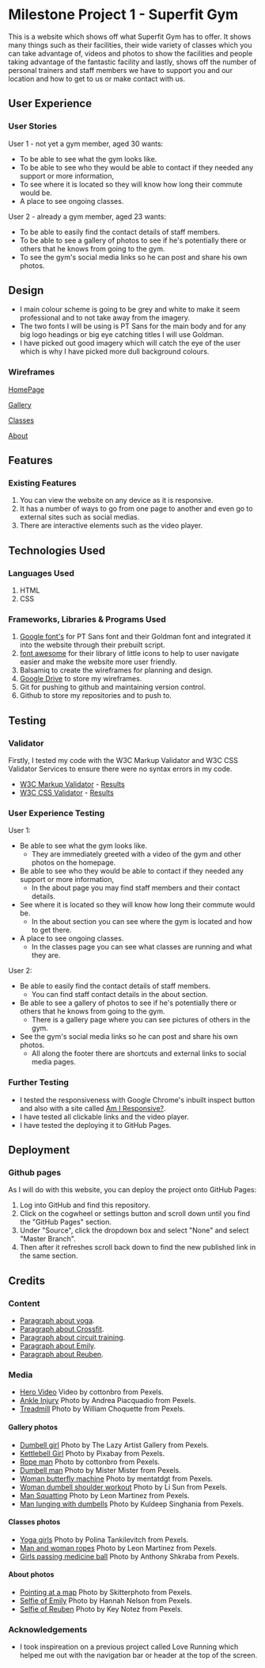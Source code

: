 # Milestone Project 1 - Superfit Gym
This is a website which shows off what Superfit Gym has to offer. It shows many things such as their facilities, their wide variety of classes which you can take advantage of, 
videos and photos to show the facilities and people taking advantage of the fantastic facility and lastly, shows off the number of personal trainers and staff members we have to 
support you and our location and how to get to us or make contact with us.

## User Experience
### User Stories
User 1 - not yet a gym member, aged 30 wants:
* To be able to see what the gym looks like.
* To be able to see who they would be able to contact if they needed any support or more information,
* To see where it is located so they will know how long their commute would be.
* A place to see ongoing classes.

User 2 - already a gym member, aged 23 wants:
* To be able to easily find the contact details of staff members.
* To be able to see a gallery of photos to see if he's potentially there or others that he knows from going to the gym.
* To see the gym's social media links so he can post and share his own photos.

## Design
* I main colour scheme is going to be grey and white to make it seem professional and to not take away from the imagery.
* The two fonts I will be using is PT Sans for the main body and for any big logo headings or big eye catching titles I will use Goldman.
* I have picked out good imagery which will catch the eye of the user which is why I have picked more dull background colours.

### Wireframes
[HomePage](https://drive.google.com/file/d/10PAsavlFGZFDwqZ6qiGkh24WqqRx2ZEk/view?usp=sharing)

[Gallery](https://drive.google.com/file/d/1er3J5Kq_AtcLC9kjAGO955bkK4FDnom5/view?usp=sharing)

[Classes](https://drive.google.com/file/d/1IDtekXUlJ5XBDwTTo4lMAzjgXkk8l0AX/view?usp=sharing)

[About](https://drive.google.com/file/d/1EvVfE2ZWNG5rXrJMGU2f85qxWCUkEkQS/view?usp=sharing)

## Features
### Existing Features
1. You can view the website on any device as it is responsive.
2. It has a number of ways to go from one page to another and even go to external sites such as social medias.
3. There are interactive elements such as the video player.

## Technologies Used
### Languages Used
1. HTML
2. CSS

### Frameworks, Libraries & Programs Used
1. [Google font's](https://fonts.google.com/) for PT Sans font and their Goldman font and integrated it into the website through their prebuilt script.
2. [font awesome](https://fontawesome.com/icons?d=gallery) for their library of little icons to help to user navigate easier and make the website more user friendly.
3. Balsamiq to create the wireframes for planning and design.
4. [Google Drive](https://drive.google.com/drive/folders/18TDcl1zHzYUL-oCjNpos7cc0wtPOEWqt?usp=sharing) to store my wireframes.
5. Git for pushing to github and maintaining version control.
6. Github to store my repositories and to push to.

## Testing
### Validator
Firstly, I tested my code with the W3C Markup Validator and W3C CSS Validator Services to ensure there were no syntax errors in my code.
* [W3C Markup Validator](https://validator.w3.org/#validate_by_input+with_options) - [Results](https://drive.google.com/file/d/1-lTu6HpSJ5ulDgJ1DzZm8vZRPc7yJghL/view?usp=sharing)
* [W3C CSS Validator](https://jigsaw.w3.org/css-validator/#validate_by_input) - [Results](https://drive.google.com/file/d/1YhItpF8qjYrKxXeHI22hrW6PGDrnX5-T/view?usp=sharing)

### User Experience Testing
User 1:
* Be able to see what the gym looks like.
    * They are immediately greeted with a video of the gym and other photos on the homepage.
* Be able to see who they would be able to contact if they needed any support or more information,
    * In the about page you may find staff members and their contact details.
* See where it is located so they will know how long their commute would be.
    * In the about section you can see where the gym is located and how to get there.
* A place to see ongoing classes.
    * In the classes page you can see what classes are running and what they are.

User 2:
* Be able to easily find the contact details of staff members.
    * You can find staff contact details in the about section.
* Be able to see a gallery of photos to see if he's potentially there or others that he knows from going to the gym.
    * There is a gallery page where you can see pictures of others in the gym.
* See the gym's social media links so he can post and share his own photos.
    * All along the footer there are shortcuts and external links to social media pages.

### Further Testing
* I tested the responsiveness with Google Chrome's inbuilt inspect button and also with a site called [Am I Responsive?](http://ami.responsivedesign.is/#).
* I have tested all clickable links and the video player.
* I have tested the deploying it to GitHub Pages.

## Deployment
### Github pages
As I will do with this website, you can deploy the project onto GitHub Pages:
1. Log into GitHub and find this repository.
2. Click on the cogwheel or settings button and scroll down until you find the "GitHub Pages" section.
3. Under "Source", click the dropdown box and select "None" and select "Master Branch".
4. Then after it refreshes scroll back down to find the new published link in the same section.

## Credits
### Content
* [Paragraph about yoga](https://www.nhs.uk/live-well/exercise/guide-to-yoga/).
* [Paragraph about Crossfit](https://www.crossfit.com/what-is-crossfit/).
* [Paragraph about circuit training](https://www.acefitness.org/education-and-resources/lifestyle/blog/6750/circuit-training-basics/).
* [Paragraph about Emily](https://www.underground-gym.com/emily-sanderson).
* [Paragraph about Reuben](https://www.underground-gym.com/reuben-shamlou).

### Media
* [Hero Video](https://www.pexels.com/video/4754037/) Video by cottonbro from Pexels.
* [Ankle Injury](https://images.pexels.com/photos/3760275/pexels-photo-3760275.jpeg?auto=compress&cs=tinysrgb&dpr=2&h=750&w=1260) Photo by Andrea Piacquadio from Pexels.
* [Treadmill](https://images.pexels.com/photos/1954524/pexels-photo-1954524.jpeg?auto=compress&cs=tinysrgb&dpr=2&h=750&w=1260) Photo by William Choquette from Pexels.
#### Gallery photos
* [Dumbell girl](https://images.pexels.com/photos/2247179/pexels-photo-2247179.jpeg?auto=compress&cs=tinysrgb&dpr=2&h=750&w=1260) Photo by The Lazy Artist Gallery from Pexels.
* [Kettlebell Girl](https://images.pexels.com/photos/416809/pexels-photo-416809.jpeg?auto=compress&cs=tinysrgb&dpr=2&h=750&w=1260) Photo by Pixabay from Pexels.
* [Rope man](https://images.pexels.com/photos/4752861/pexels-photo-4752861.jpeg?auto=compress&cs=tinysrgb&dpr=2&h=750&w=1260) Photo by cottonbro from Pexels.
* [Dumbell man](https://images.pexels.com/photos/3490348/pexels-photo-3490348.jpeg?auto=compress&cs=tinysrgb&dpr=2&h=750&w=1260) Photo by Mister Mister from Pexels.
* [Woman butterfly machine](https://images.pexels.com/photos/1111304/pexels-photo-1111304.jpeg?auto=compress&cs=tinysrgb&dpr=2&h=750&w=1260) Photo by mentatdgt from Pexels.
* [Woman dumbell shoulder workout](https://images.pexels.com/photos/2475878/pexels-photo-2475878.jpeg?auto=compress&cs=tinysrgb&dpr=2&h=750&w=1260) Photo by Li Sun from Pexels.
* [Man Squatting](https://images.pexels.com/photos/1552106/pexels-photo-1552106.jpeg?auto=compress&cs=tinysrgb&dpr=2&h=750&w=1260) Photo by Leon Martinez from Pexels.
* [Man lunging with dumbells](https://images.pexels.com/photos/2105493/pexels-photo-2105493.jpeg?auto=compress&cs=tinysrgb&dpr=2&h=750&w=1260) Photo by Kuldeep Singhania from Pexels.
#### Classes photos
* [Yoga girls](https://images.pexels.com/photos/3735471/pexels-photo-3735471.jpeg?auto=compress&cs=tinysrgb&dpr=2&h=750&w=1260) Photo by Polina Tankilevitch from Pexels.
* [Man and woman ropes](https://images.pexels.com/photos/1552242/pexels-photo-1552242.jpeg?auto=compress&cs=tinysrgb&dpr=2&h=750&w=1260) Photo by Leon Martinez from Pexels.
* [Girls passing medicine ball](https://images.pexels.com/photos/4662341/pexels-photo-4662341.jpeg?auto=compress&cs=tinysrgb&dpr=2&h=750&w=1260) Photo by Anthony Shkraba from Pexels.
#### About photos
* [Pointing at a map](https://images.pexels.com/photos/1468657/pexels-photo-1468657.jpeg?auto=compress&cs=tinysrgb&dpr=2&h=750&w=1260) Photo by Skitterphoto from Pexels.
* [Selfie of Emily](https://images.pexels.com/photos/1085517/pexels-photo-1085517.jpeg?auto=compress&cs=tinysrgb&dpr=2&h=750&w=1260) Photo by Hannah Nelson from Pexels.
* [Selfie of Reuben](https://images.pexels.com/photos/1334945/pexels-photo-1334945.jpeg?auto=compress&cs=tinysrgb&dpr=2&h=750&w=1260) Photo by Key Notez from Pexels.

### Acknowledgements
* I took inspireation on a previous project called Love Running which helped me out
with the navigation bar or header at the top of the screen.
